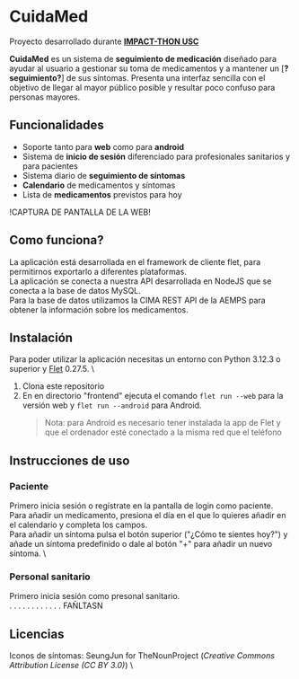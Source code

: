 # CuidaMed
Proyecto desarrollado durante **[IMPACT-THON USC](https://pasoinfousc.com/hackathon.html)**

**CuidaMed** es un sistema de **seguimiento de medicación** diseñado para ayudar al usuario a gestionar su toma de medicamentos y a mantener un [**?seguimiento?**] de sus síntomas. 
Presenta una interfaz sencilla con el objetivo de llegar al mayor público posible y resultar poco confuso para personas mayores.

## Funcionalidades
+ Soporte tanto para **web** como para **android**
+ Sistema de **inicio de sesión** diferenciado para profesionales sanitarios y para pacientes
+ Sistema diario de **seguimiento de síntomas**
+ **Calendario** de medicamentos y síntomas
+ Lista de **medicamentos** previstos para hoy

!CAPTURA DE PANTALLA DE LA WEB!

## Como funciona?
La aplicación está desarrollada en el framework de cliente flet, para permitirnos exportarlo a diferentes plataformas. \
La aplicación se conecta a nuestra API desarrollada en NodeJS que se conecta a la base de datos MySQL. \
Para la base de datos utilizamos la CIMA REST API de la AEMPS para obtener la información sobre los medicamentos.

## Instalación
Para poder utilizar la aplicación necesitas un entorno con Python 3.12.3 o superior y [Flet](https://flet.dev/) 0.27.5. \
1. Clona este repositorio
2. En en directorio "frontend" ejecuta el comando `flet run --web` para la versión web y `flet run --android` para Android.
   > Nota: para Android es necesario tener instalada la app de Flet y que el ordenador esté conectado a la misma red que el teléfono

## Instrucciones de uso

### Paciente
Primero inicia sesión o regístrate en la pantalla de login como paciente. \
Para añadir un medicamento, presiona el día en el que lo quieres añadir en el calendario y completa los campos. \
Para añadir un síntoma pulsa el botón superior ("¿Cómo te sientes hoy?") y añade un síntoma predefinido o dale al botón "+" para añadir un nuevo síntoma. \

### Personal sanitario
Primero inicia sesión como presonal sanitario. \
. . . . . . . . . . . . FAÑLTASN 

## Licencias
Iconos de síntomas: SeungJun for TheNounProject (_Creative Commons Attribution License (CC BY 3.0)_) \

